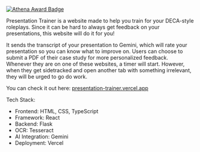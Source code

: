 [![Athena Award Badge](https://img.shields.io/endpoint?url=https%3A%2F%2Faward.athena.hackclub.com%2Fapi%2Fbadge)](https://award.athena.hackclub.com?utm_source=readme)

Presentation Trainer is a website made to help you train for your DECA-style roleplays. Since it can be hard to always get feedback on your presentations, this website will do it for you!

It sends the transcript of your presentation to Gemini, which will rate your presentation so you can know what to improve on. Users can choose to submit a PDF of their case study for more personalized feedback. Whenever they are on one of these websites, a timer will start. However, when they get sidetracked and open another tab with something irrelevant, they will be urged to go do work.

You can check it out here: [presentation-trainer.vercel.app](url)

Tech Stack:
* Frontend: HTML, CSS, TypeScript
* Framework: React
* Backend: Flask
* OCR: Tesseract
* AI Integration: Gemini
* Deployment: Vercel
